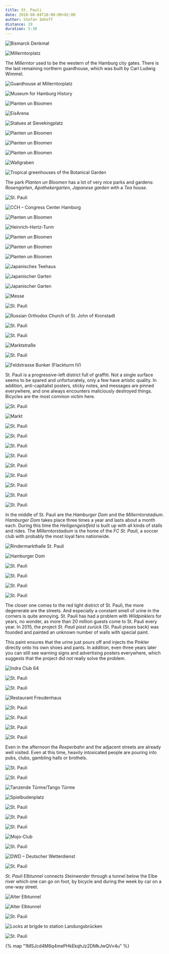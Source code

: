 ```yaml
---
title: St. Pauli
date: 2018-08-04T18:00:00+02:00
author: Stefan Imhoff
distance: 19
duration: 5:30
---
```


![Bismarck Denkmal](/assets/images/districts/st-pauli-01.jpg)

![Millerntorplatz](/assets/images/districts/st-pauli-02.jpg)

The _Millerntor_ used to be the western of the Hamburg city gates. There is the last remaining northern guardhouse, which was built by Carl Ludwig Wimmel.

![Guardhouse at Millerntorplatz](/assets/images/districts/st-pauli-03.jpg)

![Museum for Hamburg History](/assets/images/districts/st-pauli-04.jpg)

![Planten un Bloomen](/assets/images/districts/st-pauli-05.jpg)

![EisArena](/assets/images/districts/st-pauli-06.jpg)

![Statues at Sievekingplatz](/assets/images/districts/st-pauli-07.jpg)

![Planten un Bloomen](/assets/images/districts/st-pauli-08.jpg)

![Planten un Bloomen](/assets/images/districts/st-pauli-09.jpg)

![Planten un Bloomen](/assets/images/districts/st-pauli-10.jpg)

![Wallgraben](/assets/images/districts/st-pauli-11.jpg)

![Tropical greenhouses of the Botanical Garden](/assets/images/districts/st-pauli-12.jpg)

The park _Planten un Bloomen_ has a lot of very nice parks and gardens: _Rosengarten_, _Apothekergarten_, _Japanese garden_ with a _Tea house_.

![St. Pauli](/assets/images/districts/st-pauli-13.jpg)

![CCH – Congress Center Hamburg](/assets/images/districts/st-pauli-14.jpg)

![Planten un Bloomen](/assets/images/districts/st-pauli-15.jpg)

![Heinrich-Hertz-Turm](/assets/images/districts/st-pauli-16.jpg)

![Planten un Bloomen](/assets/images/districts/st-pauli-17.jpg)

![Planten un Bloomen](/assets/images/districts/st-pauli-18.jpg)

![Planten un Bloomen](/assets/images/districts/st-pauli-19.jpg)

![Japanisches Teehaus](/assets/images/districts/st-pauli-20.jpg)

![Japanischer Garten](/assets/images/districts/st-pauli-21.jpg)

![Japanischer Garten](/assets/images/districts/st-pauli-22.jpg)

![Messe](/assets/images/districts/st-pauli-23.jpg)

![St. Pauli](/assets/images/districts/st-pauli-24.jpg)

![Russian Orthodox Church of St. John of Kronstadt](/assets/images/districts/st-pauli-25.jpg)

![St. Pauli](/assets/images/districts/st-pauli-26.jpg)

![St. Pauli](/assets/images/districts/st-pauli-27.jpg)

![Marktstraße](/assets/images/districts/st-pauli-28.jpg)

![St. Pauli](/assets/images/districts/st-pauli-29.jpg)

![Feldstrasse Bunker (Flackturm IV)](/assets/images/districts/st-pauli-30.jpg)

St. Pauli is a progressive-left district full of graffiti. Not a single surface seems to be spared and unfortunately, only a few have artistic quality. In addition, anti-capitalist posters, sticky notes, and messages are pinned everywhere, and one always encounters maliciously destroyed things. Bicycles are the most common victim here.

![St. Pauli](/assets/images/districts/st-pauli-31.jpg)

![Markt](/assets/images/districts/st-pauli-32.jpg)

![St. Pauli](/assets/images/districts/st-pauli-33.jpg)

![St. Pauli](/assets/images/districts/st-pauli-34.jpg)

![St. Pauli](/assets/images/districts/st-pauli-35.jpg)

![St. Pauli](/assets/images/districts/st-pauli-36.jpg)

![St. Pauli](/assets/images/districts/st-pauli-37.jpg)

![St. Pauli](/assets/images/districts/st-pauli-38.jpg)

![St. Pauli](/assets/images/districts/st-pauli-39.jpg)

![St. Pauli](/assets/images/districts/st-pauli-40.jpg)

![St. Pauli](/assets/images/districts/st-pauli-41.jpg)

In the middle of St. Pauli are the _Hamburger Dom_ and the _Millerntorstadium_. _Hamburger Dom_ takes place three times a year and lasts about a month each. During this time the _Heiligengeistfeld_ is built up with all kinds of stalls and rides. The _Millerntorstadium_ is the home of the _FC St. Pauli_, a soccer club with probably the most loyal fans nationwide.

![Rindermarkthalle St. Pauli](/assets/images/districts/st-pauli-42.jpg)

![Hamburger Dom](/assets/images/districts/st-pauli-43.jpg)

![St. Pauli](/assets/images/districts/st-pauli-44.jpg)

![St. Pauli](/assets/images/districts/st-pauli-45.jpg)

![St. Pauli](/assets/images/districts/st-pauli-46.jpg)

![St. Pauli](/assets/images/districts/st-pauli-47.jpg)

The closer one comes to the red light district of St. Pauli, the more degenerate are the streets. And especially a constant smell of urine in the corners is quite annoying. St. Pauli has had a problem with _Wildpinklers_ for years, no wonder, as more than 20 million guests come to St. Pauli every year. In 2015, the project _St. Pauli pisst zurück_ (St. Pauli pisses back) was founded and painted an unknown number of walls with special paint.

This paint ensures that the urine just pours off and injects the Pinkler directly onto his own shoes and pants. In addition, even three years later you can still see warning signs and advertising posters everywhere, which suggests that the project did not really solve the problem.

![Indra Club 64](/assets/images/districts/st-pauli-48.jpg)

![St. Pauli](/assets/images/districts/st-pauli-49.jpg)

![St. Pauli](/assets/images/districts/st-pauli-50.jpg)

![Restaurant Freudenhaus](/assets/images/districts/st-pauli-51.jpg)

![St. Pauli](/assets/images/districts/st-pauli-52.jpg)

![St. Pauli](/assets/images/districts/st-pauli-53.jpg)

![St. Pauli](/assets/images/districts/st-pauli-54.jpg)

![St. Pauli](/assets/images/districts/st-pauli-55.jpg)

Even in the afternoon the _Reeperbahn_ and the adjacent streets are already well visited. Even at this time, heavily intoxicated people are pouring into pubs, clubs, gambling halls or brothels.

![St. Pauli](/assets/images/districts/st-pauli-56.jpg)

![St. Pauli](/assets/images/districts/st-pauli-57.jpg)

![Tanzende Türme/Tango Türme](/assets/images/districts/st-pauli-58.jpg)

![Spielbudenplatz](/assets/images/districts/st-pauli-59.jpg)

![St. Pauli](/assets/images/districts/st-pauli-60.jpg)

![St. Pauli](/assets/images/districts/st-pauli-61.jpg)

![St. Pauli](/assets/images/districts/st-pauli-62.jpg)

![Mojo-Club](/assets/images/districts/st-pauli-63.jpg)

![St. Pauli](/assets/images/districts/st-pauli-64.jpg)

![DWD – Deutscher Wetterdienst](/assets/images/districts/st-pauli-65.jpg)

![St. Pauli](/assets/images/districts/st-pauli-66.jpg)

_St. Pauli Elbtunnel_ connects _Steinwerder_ through a tunnel below the Elbe river which one can go on foot, by bicycle and during the week by car on a one-way street.

![Alter Elbtunnel](/assets/images/districts/st-pauli-67.jpg)

![Alter Elbtunnel](/assets/images/districts/st-pauli-68.jpg)

![St. Pauli](/assets/images/districts/st-pauli-69.jpg)

![Locks at brigde to station Landungsbrücken](/assets/images/districts/st-pauli-70.jpg)

![St. Pauli](/assets/images/map/st-pauli.jpg)

{% map "1MSJcd4M6q4mePHkEkqhJz2DMkJwQVv4u" %}
